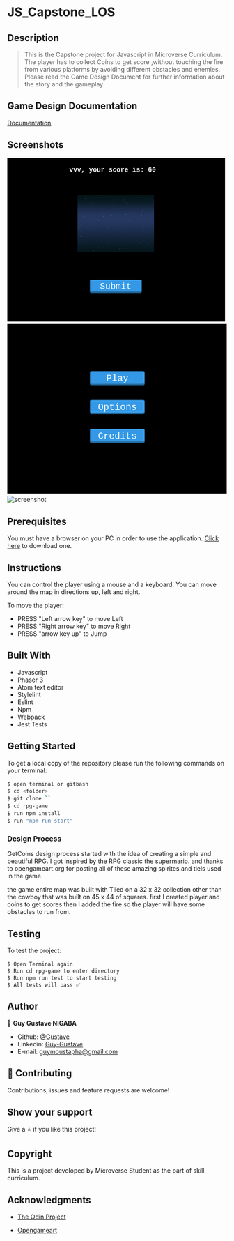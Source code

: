 # JS_Capstone_LOS

## Description

> This is the Capstone project for Javascript in Microverse Curriculum. The player has to collect Coins to get score ,without touching the fire from various platforms by avoiding different obstacles and enemies.  Please read the Game Design Document for further information about the story and the gameplay.

## Game Design Documentation
[Documentation](./gamedoc.md)

## Screenshots

![screenshot](./dist/assets/coin1.png)
![screenshot](./dist/assets/coin2.png)
![screenshot](./dist/assets/coin3.png)

## Prerequisites

You must have a browser on your PC in order to use the application. [Click here](https://www.mozilla.org/en-US/firefox/new/) to download one.


## Instructions
You can control the player using a mouse and a keyboard. You can move around the map in directions up, left and right.

To move the player:

- PRESS "Left arrow key" to move Left
- PRESS "Right arrow key" to move Right
- PRESS "arrow key up" to Jump

## Built With

- Javascript
- Phaser 3
- Atom text editor
- Stylelint
- Eslint
- Npm
- Webpack
- Jest Tests


## Getting Started

To get a local copy of the repository please run the following commands on your terminal:

```bash
$ open terminal or gitbash
$ cd <folder>
$ git clone ``
$ cd rpg-game
$ run npm install
$ run "npm run start"
```

### Design Process

GetCoins design process started with the idea of creating a simple and beautiful RPG.  I got inspired by the RPG classic the supermario. and thanks to opengameart.org  for posting all of these amazing spirites and tiels  used in the game.

the game entire map was built with Tiled on a 32 x 32 collection other than the cowboy that was built on 45 x 44   of squares.
first I created player and coins to get scores then I added the fire so the player will have some obstacles to run from.

## Testing

To test the project:

```
$ Open Terminal again
$ Run cd rpg-game to enter directory
$ Run npm run test to start testing
$ All tests will pass ✅

```

## Author

👨 **Guy Gustave NIGABA**
- Github: [@Gustave](https://github.com/Guy-Gustave)
- Linkedin: [Guy-Gustave](https://www.linkedin.com/in/guy-gustave-nigaba-7988ba181/)
- E-mail: [guymoustapha@gmail.com](guymoustapha@gmail.com)

## 🤝 Contributing

Contributions, issues and feature requests are welcome!

## Show your support

Give a ⭐️ if you like this project!

## Copyright
This is a project developed by Microverse Student as the part of skill curriculum.

## Acknowledgments

- <a href="https://www.theodinproject.com/" target="_blank">The Odin Project</a>

- <a href="https://www.opengameart.org" target="_blank">Opengameart</a>
